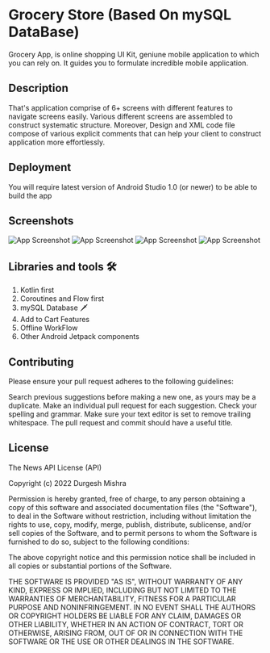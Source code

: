 # Grocery Store (Based On mySQL DataBase)
Grocery App, is online shopping UI Kit, geniune mobile application to which you can rely on. It guides you to formulate incredible mobile application. 


## Description
That's application comprise of 6+ screens with different features to navigate screens easily. Various different screens are assembled to construct systematic structure. Moreover, Design and XML code file compose of various explicit comments that can help your client to construct application more effortlessly.
## Deployment

You will require latest version of Android Studio 1.0 (or newer) to be able to build the app




## Screenshots

![App Screenshot](https://via.placeholder.com/468x300?text=App+Screenshot+Here)
![App Screenshot](https://via.placeholder.com/468x300?text=App+Screenshot+Here)
![App Screenshot](https://via.placeholder.com/468x300?text=App+Screenshot+Here)
![App Screenshot](https://via.placeholder.com/468x300?text=App+Screenshot+Here)


## Libraries and tools 🛠

1. Kotlin first
2. Coroutines and Flow first
3. mySQL Database  🗡
4. Add to Cart Features
5. Offline WorkFlow
6. Other Android Jetpack components
## Contributing

Please ensure your pull request adheres to the following guidelines:

Search previous suggestions before making a new one, as yours may be a duplicate.
Make an individual pull request for each suggestion.
Check your spelling and grammar.
Make sure your text editor is set to remove trailing whitespace.
The pull request and commit should have a useful title.


## License

The News API License (API)

Copyright (c) 2022  Durgesh Mishra

Permission is hereby granted, free of charge, to any person obtaining a copy
of this software and associated documentation files (the "Software"), to deal
in the Software without restriction, including without limitation the rights
to use, copy, modify, merge, publish, distribute, sublicense, and/or sell
copies of the Software, and to permit persons to whom the Software is
furnished to do so, subject to the following conditions:

The above copyright notice and this permission notice shall be included in all
copies or substantial portions of the Software.

THE SOFTWARE IS PROVIDED "AS IS", WITHOUT WARRANTY OF ANY KIND, EXPRESS OR
IMPLIED, INCLUDING BUT NOT LIMITED TO THE WARRANTIES OF MERCHANTABILITY,
FITNESS FOR A PARTICULAR PURPOSE AND NONINFRINGEMENT. IN NO EVENT SHALL THE
AUTHORS OR COPYRIGHT HOLDERS BE LIABLE FOR ANY CLAIM, DAMAGES OR OTHER
LIABILITY, WHETHER IN AN ACTION OF CONTRACT, TORT OR OTHERWISE, ARISING FROM,
OUT OF OR IN CONNECTION WITH THE SOFTWARE OR THE USE OR OTHER DEALINGS IN THE
SOFTWARE.


